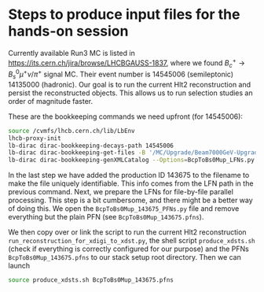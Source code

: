 # Steps to produce input files for the hands-on session

Currently available Run3 MC is listed in https://its.cern.ch/jira/browse/LHCBGAUSS-1837, where we found $`B_c^+ \to B_s^0 \mu^+ \nu / \pi^+`$ signal MC.
Their event number is 14545006 (semileptonic) 14135000 (hadronic).
Our goal is to run the current Hlt2 reconstruction and persist the reconstructed objects. This allows us to run selection studies an order of magnitude faster.

These are the bookkeeping commands we need upfront (for 14545006):
```sh
source /cvmfs/lhcb.cern.ch/lib/LbEnv
lhcb-proxy-init
lb-dirac dirac-bookkeeping-decays-path 14545006
lb-dirac dirac-bookkeeping-get-files -B '/MC/Upgrade/Beam7000GeV-Upgrade-MagUp-Nu7.6-25ns-BcVegPyPythia8/Sim10aU1/14545006/XDIGI' --OptionsFile=BcpToBs0Mup_LFNs.py
lb-dirac dirac-bookkeeping-genXMLCatalog --Options=BcpToBs0Mup_LFNs.py --NewOptions=BcpToBs0Mup_143675_PFNs.py
```

In the last step we have added the production ID 143675 to the filename to make the file uniquely identifiable. This info comes from the LFN path in the previous command.
Next, we prepare the LFNs for file-by-file parallel processing. This step is a bit cumbersome, and there might be a better way of doing this.
We open the `BcpToBs0Mup_143675_PFNs.py` file and remove everything but the plain PFN (see `BcpToBs0Mup_143675.pfns`).

We then copy over or link the script to run the current Hlt2 reconstruction `run_reconstruction_for_xdigi_to_xdst.py`, the shell script `produce_xdsts.sh` (check if everything is correctly configured for our purpose) and the PFNs `BcpToBs0Mup_143675.pfns` to our stack setup root directory. Then we can launch
```sh
source produce_xdsts.sh BcpToBs0Mup_143675.pfns
```